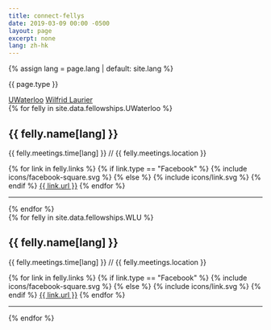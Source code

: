 ```yaml
---
title: connect-fellys
date: 2019-03-09 00:00 -0500
layout: page
excerpt: none
lang: zh-hk
---
```


{% assign lang = page.lang | default: site.lang %}

{{ page.type }}
<div class="tabber">
    <div class="tabber-tabbar">
        <a class="tabber-tab" data-active aria-controls="uwaterloo" href="#uwaterloo">UWaterloo</a>
        <a class="tabber-tab" aria-controls="wlu" href="#wlu">Wilfrid Laurier</a>
    </div>
    <div class="tabber-tabs">
        <div class="tabber-section" id="uwaterloo">
            {% for felly in site.data.fellowships.UWaterloo %}
            <h2>{{ felly.name[lang] }}</h2>
            <p>{{ felly.meetings.time[lang] }} <span class="slash-sep">//</span> {{ felly.meetings.location }}</p>
            {% for link in felly.links %}
            {% if link.type == "Facebook" %}
                {% include icons/facebook-square.svg %}
            {% else %}
                {% include icons/link.svg %}
            {% endif %}
                <a class="raw" href="{{ link.URL }}" rel="noreferrer">{{ link.url }}</a>
            {% endfor %}
            <hr>
            {% endfor %}
        </div>
        <div class="tabber-section" id="wlu">
            {% for felly in site.data.fellowships.WLU %}
            <h2>{{ felly.name[lang] }}</h2>
            <p>{{ felly.meetings.time[lang] }} <span class="slash-sep">//</span> {{ felly.meetings.location }}</p>
            {% for link in felly.links %}
            {% if link.type == "Facebook" %}
                {% include icons/facebook-square.svg %}
            {% else %}
                {% include icons/link.svg %}
            {% endif %}
                <a class="raw" href="{{ link.URL }}" rel="noreferrer">{{ link.url }}</a>
            {% endfor %}
            <hr>
            {% endfor %}
        </div>
    </div>
</div>
